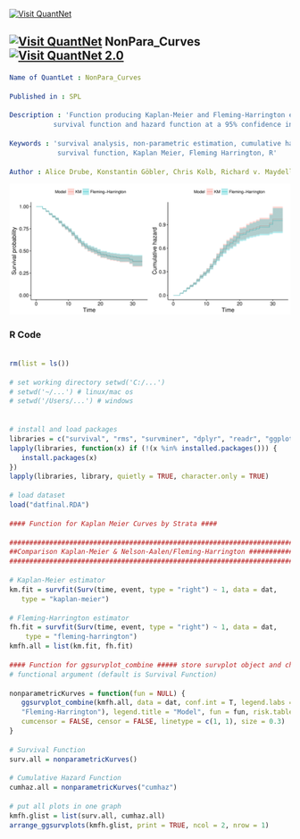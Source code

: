 [<img src="https://github.com/QuantLet/Styleguide-and-FAQ/blob/master/pictures/banner.png" width="888" alt="Visit QuantNet">](http://quantlet.de/)

## [<img src="https://github.com/QuantLet/Styleguide-and-FAQ/blob/master/pictures/qloqo.png" alt="Visit QuantNet">](http://quantlet.de/) **NonPara_Curves** [<img src="https://github.com/QuantLet/Styleguide-and-FAQ/blob/master/pictures/QN2.png" width="60" alt="Visit QuantNet 2.0">](http://quantlet.de/)
```yaml
Name of QuantLet : NonPara_Curves

Published in : SPL

Description : 'Function producing Kaplan-Meier and Fleming-Harrington estimators for 
	       survival function and hazard function at a 95% confidence interval.'
	      
Keywords : 'survival analysis, non-parametric estimation, cumulative hazard, 
            survival function, Kaplan Meier, Fleming Harrington, R'

Author : Alice Drube, Konstantin Göbler, Chris Kolb, Richard v. Maydell

```

![Picture1](KMFHcompar.png)

### R Code

```R

rm(list = ls())

# set working directory setwd('C:/...') 
# setwd('~/...') # linux/mac os
# setwd('/Users/...') # windows


# install and load packages
libraries = c("survival", "rms", "survminer", "dplyr", "readr", "ggplot2")
lapply(libraries, function(x) if (!(x %in% installed.packages())) {
   install.packages(x)
})
lapply(libraries, library, quietly = TRUE, character.only = TRUE)

# load dataset
load("datfinal.RDA")

#### Function for Kaplan Meier Curves by Strata ####

###############################################################################
##Comparison Kaplan-Meier & Nelson-Aalen/Fleming-Harrington ###################
###############################################################################

# Kaplan-Meier estimator
km.fit = survfit(Surv(time, event, type = "right") ~ 1, data = dat, 
   type = "kaplan-meier")

# Fleming-Harrington estimator
fh.fit = survfit(Surv(time, event, type = "right") ~ 1, data = dat,
    type = "fleming-harrington")
kmfh.all = list(km.fit, fh.fit)

#### Function for ggsurvplot_combine ##### store survplot object and choose
# functional argument (default is Survival Function)

nonparametricKurves = function(fun = NULL) {
   ggsurvplot_combine(kmfh.all, data = dat, conf.int = T, legend.labs = c("KM", 
   "Fleming-Harrington"), legend.title = "Model", fun = fun, risk.table = F, 
   cumcensor = FALSE, censor = FALSE, linetype = c(1, 1), size = 0.3)
}

# Survival Function
surv.all = nonparametricKurves()

# Cumulative Hazard Function
cumhaz.all = nonparametricKurves("cumhaz")

# put all plots in one graph
kmfh.glist = list(surv.all, cumhaz.all)
arrange_ggsurvplots(kmfh.glist, print = TRUE, ncol = 2, nrow = 1)

```
